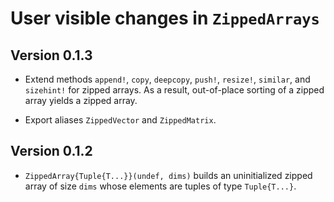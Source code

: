 # User visible changes in `ZippedArrays`

## Version 0.1.3

- Extend methods `append!`, `copy`, `deepcopy`, `push!`, `resize!`, `similar`,
  and `sizehint!` for zipped arrays. As a result, out-of-place sorting of a
  zipped array yields a zipped array.

- Export aliases `ZippedVector` and `ZippedMatrix`.

## Version 0.1.2

- `ZippedArray{Tuple{T...}}(undef, dims)` builds an uninitialized zipped array
  of size `dims` whose elements are tuples of type `Tuple{T...}`.
